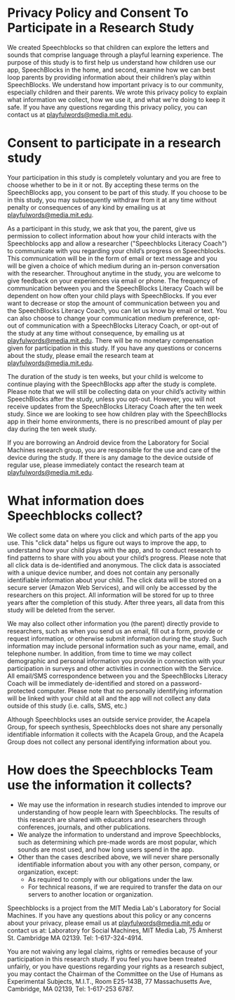 Privacy Policy and Consent To Participate in a Research Study
=

We created Speechblocks so that children can explore the letters and sounds that comprise language through a playful learning experience. The purpose of this study is to first help us understand how children use our app, SpeechBlocks in the home, and second, examine how we can best loop parents by providing information about their children’s play within SpeechBlocks. We understand how important privacy is to our community, especially children and their parents. We wrote this privacy policy to explain what information we collect, how we use it, and what we're doing to keep it safe. If you have any questions regarding this privacy policy, you can contact us at playfulwords@media.mit.edu.

Consent to participate in a research study
==
Your participation in this study is completely voluntary and you are free to choose whether to be in it or not. By accepting these terms on the SpeechBlocks app, you consent to be part of this study. If you choose to be in this study, you may subsequently withdraw from it at any time without penalty or consequences of any kind by emailing us at [playfulwords@media.mit.edu](mailto:playfulwords@media.mit.edu).

As a participant in this study, we ask that you, the parent, give us permission to collect information about how your child interacts with the Speechblocks app and allow a researcher ("Speechblocks Literacy Coach") to communicate with you regarding your child’s progress on Speechblocks. This communication will be in the form of email or text message and you will be given a choice of which medium during an in-person conversation with the researcher. Throughout anytime in the study, you are welcome to give feedback on your experiences via email or phone. The frequency of communication between you and the SpeechBlocks Literacy Coach will be dependent on how often your child plays with SpeechBlocks. If you ever want to decrease or stop the amount of communication between you and the SpeechBlocks Literacy Coach, you can let us know by email or text. You can also choose to change your communication medium preference, opt-out of communication with a SpeechBlocks Literacy Coach, or opt-out of the study at any time without consequence, by emailing us at playfulwords@media.mit.edu. There will be no monetary compensation given for participation in this study. If you have any questions or concerns about the study, please email the research team at [playfulwords@media.mit.edu](mailto:playfulwords@media.mit.edu).

The duration of the study is ten weeks, but your child is welcome to continue playing with the SpeechBlocks app after the study is complete. Please note that we will still be collecting data on your child’s activity within SpeechBlocks after the study, unless you opt-out. However, you will not receive updates from the SpeechBlocks Literacy Coach after the ten week study. Since we are looking to see how children play with the SpeechBlocks app in their home environments, there is no prescribed amount of play per day during the ten week study. 

If you are borrowing an Android device from the Laboratory for Social Machines research group, you are responsible for the use and care of the device during the study. If there is any damage to the device outside of regular use, please immediately contact the research team at [playfulwords@media.mit.edu](mailto:playfulwords@media.mit.edu).

What information does Speechblocks collect?
==
We collect some data on where you click and which parts of the app you use. This "click data" helps us figure out ways to improve the app, to understand how your child plays with the app, and to conduct research to find patterns to share with you about your child’s progress. Please note that all click data is de-identified and anonymous. The click data is associated with a unique device number, and does not contain any personally identifiable information about your child. The click data will be stored on a secure server (Amazon Web Services), and will only be accessed by the researchers on this project. All information will be stored for up to three years after the completion of this study. After three years, all data from this study will be deleted from the server. 

We may also collect other information you (the parent) directly provide to researchers, such as when you send us an email, fill out a form, provide or request information, or otherwise submit information during the study. Such information may include personal information such as your name, email, and telephone number. In addition, from time to time we may collect demographic and personal information you provide in connection with your participation in surveys and other activities in connection with the Service. All email/SMS correspondence between you and the SpeechBlocks Literacy Coach will be immediately de-identified and stored on a password-protected computer. Please note that no personally identifying information will be linked with your child at all and the app will not collect any data outside of this study (i.e. calls, SMS, etc.)

Although Speechblocks uses an outside service provider, the Acapela Group, for speech synthesis, Speechblocks does not share any personally identifiable information it collects with the Acapela Group, and the Acapela Group does not collect any personal identifying information about you.

How does the Speechblocks Team use the information it collects?
==
* We may use the information in research studies intended to improve our understanding of how people learn with Speechblocks. The results of this research are shared with educators and researchers through conferences, journals, and other publications.
* We analyze the information to understand and improve Speechblocks, such as determining which pre-made words are most popular, which sounds are most used, and how long users spend in the app.
* Other than the cases described above, we will never share personally identifiable information about you with any other person, company, or organization, except:
	* As required to comply with our obligations under the law.
	* For technical reasons, if we are required to transfer the data on our servers to another location or organization.

Speechblocks is a project from the MIT Media Lab's Laboratory for Social Machines. If you have any questions about this policy or any concerns about your privacy, please email us at playfulwords@media.mit.edu or contact us at: Laboratory for Social Machines, MIT Media Lab, 75 Amherst St. Cambridge MA 02139. Tel: 1-617-324-4914.

You are not waiving any legal claims, rights or remedies because of your participation in this research study.  If you feel you have been treated unfairly, or you have questions regarding your rights as a research subject, you may contact the Chairman of the Committee on the Use of Humans as Experimental Subjects, M.I.T., Room E25-143B, 77 Massachusetts Ave, Cambridge, MA 02139, Tel: 1-617-253 6787.



